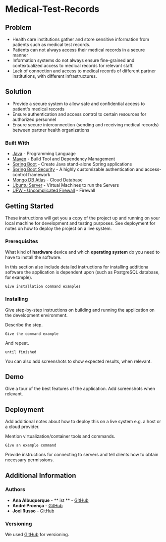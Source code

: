 # Medical-Test-Records



## Problem

- Health care institutions gather and store sensitive information from patients such as medical test records.
- Patients can not always access their medical records in a secure manner
- Information systems do not always ensure fine-grained and contextualized access to medical records for relevant staff.
- Lack of connection and access to medical records of different partner institutions, with different infrastructures.


## Solution

- Provide a secure system to allow safe and confidential access to patient's medical records
- Ensure authentication and access control to certain resources for authorized personnel
- Ensure secure interconnection (sending and receiving medical records) between partner health organizations



### Built With

* [Java](https://openjdk.java.net/) - Programming Language
* [Maven](https://maven.apache.org/) - Build Tool and Dependency Management
* [Spring Boot](https://spring.io/projects/spring-boot) - Create Java stand-alone Spring applications
* [Spring Boot Security](https://spring.io/projects/spring-security) - A highly customizable authentication and access-control framework
* [Mongo DB Atlas](https://www.mongodb.com/) - Cloud Database
* [Ubuntu Server](https://ubuntu.com/download/server) - Virtual Machines to run the Servers
* [UFW - Uncomplicated Firewall](https://www.linux.com/training-tutorials/introduction-uncomplicated-firewall-ufw/) - Firewall


## Getting Started

These instructions will get you a copy of the project up and running on your local machine for development and testing purposes. See deployment for notes on how to deploy the project on a live system.

### Prerequisites

What kind of **hardware** device and which **operating system** do you need to have to install the software.

In this section also include detailed instructions for installing additiona software the application is dependent upon (such as PostgreSQL database, for example). 

```
Give installation command examples
```

### Installing

Give step-by-step instructions on building and running the application on the development environment. 

Describe the step.

```
Give the command example
```

And repeat.

```
until finished
```

You can also add screenshots to show expected results, when relevant.


## Demo

Give a tour of the best features of the application.
Add screenshots when relevant.

## Deployment

Add additional notes about how to deploy this on a live system e.g. a host or a cloud provider.

Mention virtualization/container tools and commands.

```
Give an example command
```

Provide instructions for connecting to servers and tell clients how to obtain necessary permissions.

## Additional Information

### Authors

* **Ana Albuquerque** - ** ist ** - [GitHub](https://github.com/albuana)
* **André Proença** - [GitHub](https://github.com/AndreProenza)
* **Joel Russo** - [GitHub](https://github.com/jolick)


### Versioning

We used [GitHub](https://github.com/) for versioning. 
